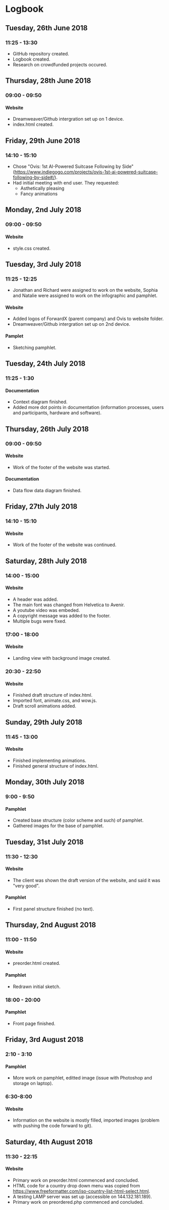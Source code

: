 # Logbook
## Tuesday, 26th June 2018
### 11:25 - 13:30
- GitHub repository created.
- Logbook created.
- Research on crowdfunded projects occured.

## Thursday, 28th June 2018
### 09:00 - 09:50
#### Website
- Dreamweaver/Github intergration set up on 1 device.
- index.html created.

## Friday, 29th June 2018
### 14:10 - 15:10
- Chose "Ovis: 1st AI-Powered Suitcase Following by Side" (https://www.indiegogo.com/projects/ovis-1st-ai-powered-suitcase-following-by-side#/).
- Had initial meeting with end user. They requested:
	- Asthetically pleasing
	- Fancy animations

## Monday, 2nd July 2018
### 09:00 - 09:50
#### Website
- style.css created.

## Tuesday, 3rd July 2018
### 11:25 - 12:25
- Jonathan and Richard were assigned to work on the website, Sophia and Natalie were assigned to work on the infographic and pamphlet.
#### Website
- Added logos of ForwardX (parent company) and Ovis to website folder.
- Dreamweaver/Github intergration set up on 2nd device.
#### Pamplet
- Sketching pamphlet.

## Tuesday, 24th July 2018
### 11:25 - 1:30
#### Documentation
- Context diagram finished.
- Added more dot points in documentation (information processes, users and participants, hardware and software).

## Thursday, 26th July 2018
### 09:00 - 09:50
#### Website
- Work of the footer of the website was started.
#### Documentation
- Data flow data diagram finished.

## Friday, 27th July 2018
### 14:10 - 15:10
#### Website
- Work of the footer of the website was continued.

## Saturday, 28th July 2018
### 14:00 - 15:00
#### Website
- A header was added.
- The main font was changed from Helvetica to Avenir.
- A youtube video was embeded.
- A copyright message was added to the footer.
- Multiple bugs were fixed.
### 17:00 - 18:00
#### Website
- Landing view with background image created.
### 20:30 - 22:50
#### Website
- Finished draft structure of index.html.
- Imported font, animate.css, and wow.js.
- Draft scroll animations added.

## Sunday, 29th July 2018
### 11:45 - 13:00
#### Website
- Finished implementing animations.
- Finished general structure of index.html.

## Monday, 30th July 2018
### 9:00 - 9:50
#### Pamphlet
- Created base structure (color scheme and such) of pamphlet.
- Gathered images for the base of pamphlet.

## Tuesday, 31st July 2018
### 11:30 - 12:30
#### Website
- The client was shown the draft version of the website, and said it was "very good".
#### Pamphlet
- First panel structure finished (no text).

## Thursday, 2nd August 2018
### 11:00 - 11:50
#### Website
- preorder.html created.
#### Pamphlet
- Redrawn initial sketch.
### 18:00 - 20:00
#### Pamphlet
- Front page finished.

## Friday, 3rd August 2018
### 2:10 - 3:10
#### Pamphlet
- More work on pamphlet, editted image (issue with Photoshop and storage on laptop).
### 6:30-8:00
#### Website
- Information on the website is mostly filled, imported images (problem with pushing the code forward to git).

## Saturday, 4th August 2018
### 11:30 - 22:15
#### Website
- Primary work on preorder.html commenced and concluded.
- HTML code for a country drop down menu was copied from https://www.freeformatter.com/iso-country-list-html-select.html.
- A testing LAMP server was set up (accessible on 144.132.181.189).
- Primary work on preordered.php commenced and concluded.
